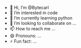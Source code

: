 - 👋 Hi, I’m @Bytecarl
- 👀 I’m interested in code  
- 🌱 I’m currently learning python  
- 💞️ I’m looking to collaborate on ...
- 📫 How to reach me ...
- 😄 Pronouns: ...
- ⚡ Fun fact: ...

<!---
Bytecarl/Bytecarl is a ✨ special ✨ repository because its `README.md` (this file) appears on your GitHub profile.
You can click the Preview link to take a look at your changes.
--->
